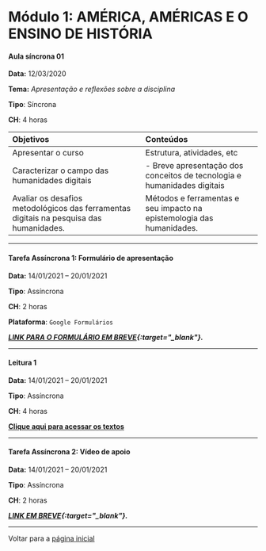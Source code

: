 # Módulo 1: AMÉRICA, AMÉRICAS E O ENSINO DE HISTÓRIA

#### Aula síncrona 01

**Data:** 12/03/2020

**Tema:** _Apresentação e reflexões sobre a disciplina_

**Tipo**: Síncrona

**CH**: 4 horas

| Objetivos           | Conteúdos         |
|:--------------------|:------------------|
| Apresentar o curso  | Estrutura, atividades, etc |
| Caracterizar o campo das humanidades digitais | - Breve apresentação dos conceitos de tecnologia e humanidades digitais |
|Avaliar os desafios metodológicos das ferramentas digitais na pesquisa das humanidades. | Métodos e ferramentas e seu impacto na epistemologia das humanidades.

***

#### Tarefa Assíncrona 1: Formulário de apresentação

**Data:** 14/01/2021 – 20/01/2021

**Tipo**: Assíncrona

**CH**: 2 horas

**Plataforma**: `Google Formulários`

***[LINK PARA O FORMULÁRIO EM BREVE](){:target="_blank"}.***

***

#### Leitura 1

**Data:** 14/01/2021 – 20/01/2021

**Tipo**: Assíncrona

**CH**: 4 horas

**[Clique aqui para acessar os textos](biblio1.md)**

***

#### Tarefa Assíncrona 2: Vídeo de apoio

**Data:** 14/01/2021 – 20/01/2021

**Tipo**: Assíncrona

**CH**: 2 horas

***[LINK EM BREVE](){:target="_blank"}.***

***

Voltar para a [página inicial](https://ericbrasiln.github.io/cclhm0057_ihl)